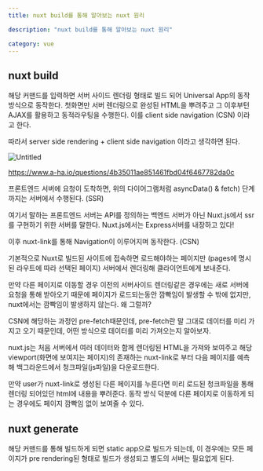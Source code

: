 ```yaml
---
title: nuxt build를 통해 알아보는 nuxt 원리

description: "nuxt build를 통해 알아보는 nuxt 원리"

category: vue
---
```


## nuxt build

해당 커맨드를 입력하면 서버 사이드 렌더링 형태로 빌드 되어 Universal App의 동작 방식으로 동작한다. 첫화면만 서버 렌더링으로 완성된 HTML을 뿌려주고 그 이후부턴 AJAX를 활용하고 동적라우팅을 수행한다. 이를 client side navigation (CSN) 이라고 한다.

따라서 server side rendering + client side navigation 이라고 생각하면 된다.

![Untitled](https://s3-us-west-2.amazonaws.com/secure.notion-static.com/040bbd32-cc00-45f4-9c0d-882087346d45/Untitled.png)

https://www.a-ha.io/questions/4b35011ae851461fbd04f6467782da0c

프론트엔드 서버에 요청이 도착하면, 위의 다이어그램처럼 asyncData() & fetch) 단계 까지는 서버에서 수행된다. (SSR)

여기서 말하는 프론트엔드 서버는 API를 정의하는 백엔드 서버가 아닌 Nuxt.js에서 ssr를 구현하기 위한 서버를 말한다. Nuxt.js에서는 Express서버를 내장하고 있다!

이후 nuxt-link를 통해 Navigation이 이루어지며 동작한다. (CSN)

기본적으로 Nuxt로 빌드된 사이트에 접속하면 로드해야하는 페이지만 (pages에 명시된 라우트에 따라 선택된 페이지) 서버에서 렌더링해 클라이언트에게 보내준다.

만약 다른 페이지로 이동할 경우 이전의 서버사이드 렌더링같은 경우에는 새로 서버에 요청을 통해 받아오기 때문에 페이지가 로드되는동안 깜빡임이 발생할 수 밖에 없지만, nuxt에서는 깜빡임이 발생하지 않는다. 왜 그럴까?

CSN에 해당하는 과정인 pre-fetch때문인데, pre-fetch란 말 그대로 데이터를 미리 가지고 오기 때문인데, 어떤 방식으로 데이터를 미리 가져오는지 알아보자.

nuxt.js는 처음 서버에서 여러 데이터와 함께 렌더링된 HTML을 가져와 보여주고 해당 viewport(화면에 보여지는 페이지)의 존재하는 nuxt-link로 부터 다음 페이지를 예측해 백그라운드에서 청크파일(js파일)을 다운로드한다.

만약 user가 nuxt-link로 생성된 다른 페이지를 누른다면 미리 로드된 청크파일을 통해 렌더링 되어있던 html에 내용을 뿌려준다. 동작 방식 덕분에 다른 페이지로 이동하게 되는 경우에도 페이지 깜빡임 없이 보여줄 수 있다.

## nuxt generate

해당 커맨드를 통해 빌드하게 되면 static app으로 빌드가 되는데, 이 경우에는 모든 페이지가 pre rendering된 형태로 빌드가 생성되고 별도의 서버는 필요없게 된다.
